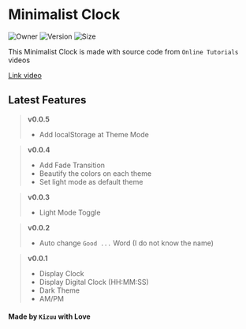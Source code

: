 # Minimalist Clock

![Owner](https://img.shields.io/badge/owner-Kizuu-blue) ![Version](https://badgen.net/badge/version/v0.0.5/blue) ![Size](https://img.shields.io/github/languages/code-size/KizuuDev/min-clock)

This Minimalist Clock is made with source code from `Online Tutorials` videos

[Link video](https://youtu.be/s9mGaRSRGZw)

## Latest Features

> **v0.0.5**
>
> - Add localStorage at Theme Mode

> **v0.0.4**
>
> - Add Fade Transition
> - Beautify the colors on each theme
> - Set light mode as default theme

> **v0.0.3**
>
> - Light Mode Toggle

> **v0.0.2**
>
> - Auto change `Good ...` Word (I do not know the name)

> **v0.0.1**
>
> - Display Clock
> - Display Digital Clock (HH:MM:SS)
> - Dark Theme
> - AM/PM

#### Made by `Kizuu` with Love
